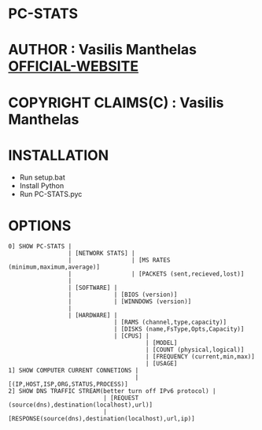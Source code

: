 # PC-STATS
# AUTHOR : Vasilis Manthelas [OFFICIAL-WEBSITE](http://j0ck3r2004.000webhostapp.com/)
# COPYRIGHT CLAIMS(C) : Vasilis Manthelas

# INSTALLATION
- Run setup.bat
- Install Python
- Run PC-STATS.pyc

# OPTIONS
    0] SHOW PC-STATS |
                     | [NETWORK STATS] |
                     |                 | [MS RATES (minimum,maximum,average)]
                     |                 | [PACKETS (sent,recieved,lost)]
                     |
                     | [SOFTWARE] |
                     |            | [BIOS (version)]
                     |            | [WINNDOWS (version)]
                     |
                     | [HARDWARE] |
                                  | [RAMS (channel,type,capacity)]
                                  | [DISKS (name,FsType,Opts,Capacity)]
                                  | [CPUS] |
                                           | [MODEL]
                                           | [COUNT (physical,logical)]
                                           | [FREQUENCY (current,min,max)]
                                           | [USAGE]
    1] SHOW COMPUTER CURRENT CONNETIONS |
                                        | [(IP,HOST,ISP,ORG,STATUS,PROCESS)]
    2] SHOW DNS TRAFFIC STREAM(better turn off IPv6 protocol) |
                               | [REQUEST (source(dns),destination(localhost),url)]
                               | [RESPONSE(source(dns),destination(localhost),url,ip)]
